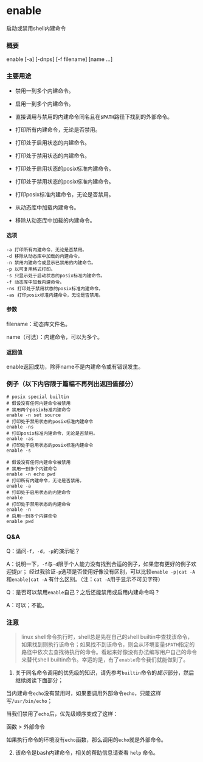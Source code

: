 enable
===

启动或禁用shell内建命令


### 概要

enable [-a] [-dnps] [-f filename] [name ...]

### 主要用途

- 禁用一到多个内建命令。

- 启用一到多个内建命令。

- 直接调用与禁用的内建命令同名且在`$PATH`路径下找到的外部命令。

- 打印所有内建命令，无论是否禁用。
- 打印处于启用状态的内建命令。
- 打印处于禁用状态的内建命令。

- 打印处于启用状态的posix标准内建命令。
- 打印处于禁用状态的posix标准内建命令。
- 打印posix标准内建命令，无论是否禁用。

- 从动态库中加载内建命令。
- 移除从动态库中加载的内建命令。

#### 选项


```shell
-a 打印所有内建命令，无论是否禁用。
-d 移除从动态库中加载的内建命令。
-n 禁用内建命令或显示已禁用的内建命令。
-p 以可复用格式打印。
-s 只显示处于启动状态的posix标准内建命令。
-f 动态库中加载内建命令。
-ns 打印处于禁用状态的posix标准内建命令。
-as 打印posix标准内建命令，无论是否禁用。
```

#### 参数

filename：动态库文件名。

name（可选）：内建命令，可以为多个。

#### 返回值

enable返回成功，除非name不是内建命令或有错误发生。

### 例子（以下内容限于篇幅不再列出返回值部分）

```shell
# posix special builtin
# 假设没有任何内建命令被禁用
# 禁用两个posix标准内建命令
enable -n set source
# 打印处于禁用状态的posix标准内建命令
enable -ns
# 打印posix标准内建命令，无论是否禁用。
enable -as
# 打印处于启用状态的posix标准内建命令
enable -s
```

```shell
# 假设没有任何内建命令被禁用
# 禁用一到多个内建命令
enable -n echo pwd
# 打印所有内建命令，无论是否禁用。
enable -a
# 打印处于启用状态的内建命令
enable
# 打印处于禁用状态的内建命令
enable -n
# 启用一到多个内建命令
enable pwd
```

### Q&A

Q：请问`-f`，`-d`，`-p`的演示呢？

A：说明一下，`-f`与`-d`限于个人能力没有找到合适的例子，如果您有更好的例子欢迎提pr；
经过我验证`-p`选项是否使用好像没有区别，可以比较```enable -p|cat -A```和```enable|cat -A``` 有什么区别。（注：`cat -A`用于显示不可见字符）

Q：是否可以禁用`enable`自己？之后还能禁用或启用内建命令吗？

A：可以；不能。

### 注意

> linux shell命令执行时，shell总是先在自己的shell builtin中查找该命令，如果找到则执行该命令；如果找不到该命令，则会从环境变量`$PATH`指定的路径中依次去查找待执行的命令。看起来好像没有办法编写用户自己的命令来替代shell builtin命令。幸运的是，有了`enable`命令我们就能做到了。

1. 关于同名命令调用的优先级的知识，请先参考`builtin`命令的*提示*部分，然后继续阅读下面部分；

  当内建命令`echo`没有禁用时，如果要调用外部命令`echo`，只能这样写`/usr/bin/echo`；

  当我们禁用了`echo`后，优先级顺序变成了这样：

  函数 > 外部命令

  如果执行命令的环境没有`echo`函数，那么调用的`echo`就是外部命令。

2. 该命令是bash内建命令，相关的帮助信息请查看 `help` 命令。

<!-- Linux命令行搜索引擎：https://jaywcjlove.github.io/linux-command/ -->
